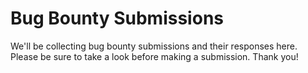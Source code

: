 # Bug Bounty Submissions

We'll be collecting bug bounty submissions and their responses here. Please be sure to take a look before making a submission. Thank you!